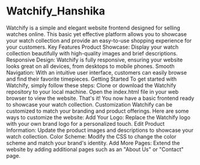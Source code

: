 # Watchify_Hanshika
Watchify is a simple and elegant website frontend designed for selling watches online. This basic yet effective platform allows you to showcase your watch collection and provide an easy-to-use shopping experience for your customers.
Key Features
Product Showcase: Display your watch collection beautifully with high-quality images and brief descriptions.
Responsive Design: Watchify is fully responsive, ensuring your website looks great on all devices, from desktops to mobile phones.
Smooth Navigation: With an intuitive user interface, customers can easily browse and find their favorite timepieces.
Getting Started
To get started with Watchify, simply follow these steps:
Clone or download the Watchify repository to your local machine.
Open the index.html file in your web browser to view the website.
That's it! You now have a basic frontend ready to showcase your watch collection.
Customization
Watchify can be customized to match your branding and product offerings. Here are some ways to customize the website:
Add Your Logo: Replace the Watchify logo with your own brand logo for a personalized touch.
Edit Product Information: Update the product images and descriptions to showcase your watch collection.
Color Scheme: Modify the CSS to change the color scheme and match your brand's identity.
Add More Pages: Extend the website by adding additional pages such as an "About Us" or "Contact" page.
